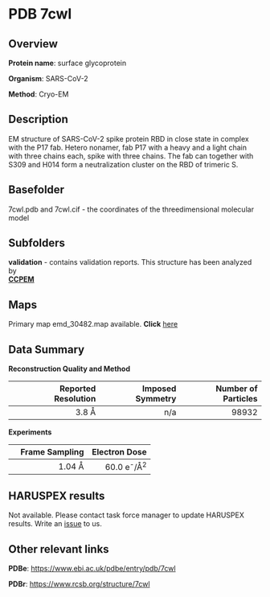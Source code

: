 # PDB 7cwl

## Overview

**Protein name**: surface glycoprotein

**Organism**: SARS-CoV-2

**Method**: Cryo-EM

## Description

EM structure of SARS-CoV-2 spike protein RBD in close state in complex with the P17 fab. Hetero nonamer, fab P17 with a heavy and a light chain with three chains each, spike with three chains. The fab can together with S309 and H014 form a neutralization cluster on the RBD of trimeric S.

## Basefolder

7cwl.pdb and 7cwl.cif - the coordinates of the threedimensional molecular model

## Subfolders





**validation** - contains validation reports. This structure has been analyzed by <br>     [**CCPEM**](https://github.com/thorn-lab/coronavirus_structural_task_force/tree/master/pdb/surface_glycoprotein/SARS-CoV-2/7cwl/validation/ccpem-validation)



## Maps

Primary map emd_30482.map available. **Click** [here](http://ftp.wwpdb.org/pub/emdb/structures/EMD-30482/map/) 

## Data Summary
**Reconstruction Quality and Method**

|   | Reported Resolution | Imposed Symmetry | Number of Particles |
|---|-------------:|----------------:|--------------:|
|   |3.8 Å|n/a|98932|

**Experiments**

|   | Frame Sampling | Electron Dose |
|---|-------------:|----------------:|
|   |1.04 Å|60.0 e<sup>-</sup>/Å<sup>2</sup>|

## HARUSPEX results

Not available. Please contact task force manager to update HARUSPEX results. Write an [issue](https://github.com/thorn-lab/coronavirus_structural_task_force/issues) to us.

## Other relevant links 
**PDBe**:  https://www.ebi.ac.uk/pdbe/entry/pdb/7cwl
 
**PDBr**: https://www.rcsb.org/structure/7cwl 

